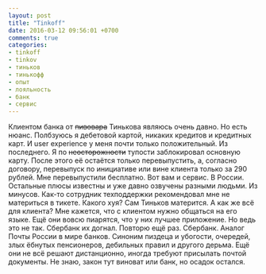 ```yaml
---
layout: post
title: "Tinkoff"
date: 2016-03-12 09:56:01 +0700
comments: true
categories:
- tinkoff
- tinkov
- тиньков
- тинькофф
- опыт
- лояльность
- банк
- сервис
---
```

Клиентом банка от <del>пивовара</del> Тинькова являюсь очень давно. Но есть нюанс. Полбзуюсь я дебетовой картой, никаких кредитов и кредитных карт. И user experience у меня почти только положительный.
Из последнего. Я по <del>неосторожности</del> тупости заблокировал основную карту. После этого её остаётся только перевыпустить, а, согласно договору, перевыпуск по инициативе или вине клиента только за 290 рублей. Мне перевыпустили бесплатно. Вот вам и сервис. В России. Остальные плюсы известны и уже давно озвучены разными людьми.
Из минусов. Как-то сотрудник техподдержки рекомендовал мне не материться в тикете. Какого хуя? Сам Тиньков матерится. А как же всё для клиента? Мне кажется, что с клиентом нужно общаться на его языке. Ещё они вовсю пиарятся, что у них лучшее приложение. Но ведь это не так. Сбербанк их догнал. Повторю ещё раз. Сбербанк. Аналог Почты России в мире банков. Синоним пиздеца и убогости, очередей, злых ёбнутых пенсионеров, дебильных правил и другого дерьма. Ещё они не всё решают дистанционно, иногда требуют присылать почтой документы. Не знаю, закон тут виноват или банк, но осадок остался.